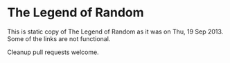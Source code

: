# The Legend of Random

This is static copy of The Legend of Random as it was on Thu, 19 Sep 2013. Some of the links are not functional.

Cleanup pull requests welcome.
